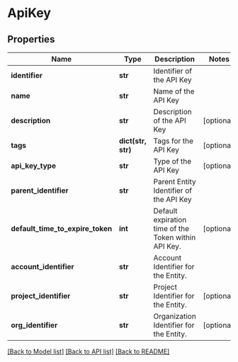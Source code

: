 # ApiKey

## Properties
Name | Type | Description | Notes
------------ | ------------- | ------------- | -------------
**identifier** | **str** | Identifier of the API Key | 
**name** | **str** | Name of the API Key | 
**description** | **str** | Description of the API Key | [optional] 
**tags** | **dict(str, str)** | Tags for the API Key | [optional] 
**api_key_type** | **str** | Type of the API Key | [optional] 
**parent_identifier** | **str** | Parent Entity Identifier of the API Key | 
**default_time_to_expire_token** | **int** | Default expiration time of the Token within API Key. | [optional] 
**account_identifier** | **str** | Account Identifier for the Entity. | 
**project_identifier** | **str** | Project Identifier for the Entity. | [optional] 
**org_identifier** | **str** | Organization Identifier for the Entity. | [optional] 

[[Back to Model list]](../README.md#documentation-for-models) [[Back to API list]](../README.md#documentation-for-api-endpoints) [[Back to README]](../README.md)

